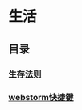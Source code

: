 # 生活


## 目录
### [生存法则](https://github.com/guojingwen/生存法则)
### [webstorm快捷键](https://github.com/guojingwen/webstorm快捷键.md)
